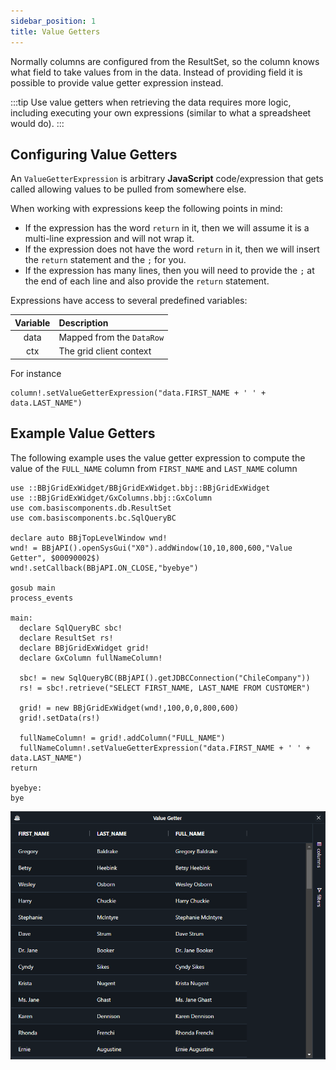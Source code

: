 ```yaml
---
sidebar_position: 1
title: Value Getters
---
```


Normally columns are configured from the ResultSet, so the column knows what field to take values from in the data. Instead of providing field it is possible to provide value getter expression instead.

:::tip
Use value getters when retrieving the data requires more logic, including executing your own expressions (similar to what a spreadsheet would do).
:::

## Configuring Value Getters

An `ValueGetterExpression` is arbitrary **JavaScript** code/expression that gets called allowing values to be pulled from somewhere else.

When working with expressions keep the following points in mind:

* If the expression has the word `return` in it, then we will assume it is a multi-line expression and will not wrap it.
* If the expression does not have the word `return` in it, then we will insert the `return` statement and the `;` for you.
* If the expression has many lines, then you will need to provide the `;` at the end of each line and also provide the `return` statement.

Expressions have access to several predefined variables:

| **Variable** 	| **Description**                                               	|
|:--------------:	|:---------------------------------------------------------------	|
|  data        	|  Mapped from the `DataRow`                                      	|
|  ctx         	|  The grid client context                                      	|

For instance 

```BBj
column!.setValueGetterExpression("data.FIRST_NAME + ' ' + data.LAST_NAME")
```

## Example Value Getters

The following example uses the value getter expression to compute the value of the `FULL_NAME` column
from `FIRST_NAME` and `LAST_NAME` column

```BBj showLineNumbers
use ::BBjGridExWidget/BBjGridExWidget.bbj::BBjGridExWidget
use ::BBjGridExWidget/GxColumns.bbj::GxColumn
use com.basiscomponents.db.ResultSet
use com.basiscomponents.bc.SqlQueryBC

declare auto BBjTopLevelWindow wnd!
wnd! = BBjAPI().openSysGui("X0").addWindow(10,10,800,600,"Value Getter", $00090002$)
wnd!.setCallback(BBjAPI.ON_CLOSE,"byebye")

gosub main
process_events

main:
  declare SqlQueryBC sbc!
  declare ResultSet rs!
  declare BBjGridExWidget grid!
  declare GxColumn fullNameColumn!

  sbc! = new SqlQueryBC(BBjAPI().getJDBCConnection("ChileCompany"))
  rs! = sbc!.retrieve("SELECT FIRST_NAME, LAST_NAME FROM CUSTOMER")
  
  grid! = new BBjGridExWidget(wnd!,100,0,0,800,600)
  grid!.setData(rs!)
  
  fullNameColumn! = grid!.addColumn("FULL_NAME")
  fullNameColumn!.setValueGetterExpression("data.FIRST_NAME + ' ' + data.LAST_NAME")
return

byebye:
bye
```

![BBjGridExWidget - Value Getters](./assets/value-getter.png)